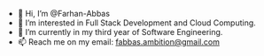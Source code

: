 - 👋 Hi, I’m @Farhan-Abbas
- 👀 I’m interested in Full Stack Development and Cloud Computing.
- 🌱 I’m currently in my third year of Software Engineering.
- 📫 Reach me on my email: fabbas.ambition@gmail.com

